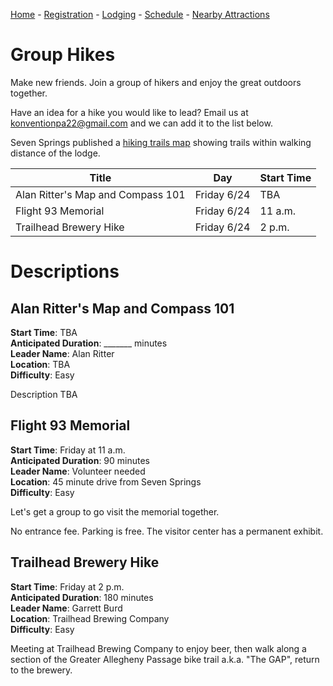 [Home](index.md) - [Registration](registration.md) - [Lodging](lodging.md) - [Schedule](schedule.md) - [Nearby Attractions](nearby-attractions.md)
# Group Hikes

Make new friends. Join a group of hikers and enjoy the great outdoors together.

Have an idea for a hike you would like to lead? Email us at [konventionpa22@gmail.com](mailto:konventionpa22@gmail.com) and we can add it to the list below.

Seven Springs published a [hiking trails map](https://ogden-images-pagely.s3.amazonaws.com/www.7springs.com/images/2020/05/SummerTrailGuide_2020_pg1.pdf) showing trails within walking distance of the lodge.


| Title                            | Day           | Start Time |
|----------------------------------|---------------|------------|
| Alan Ritter's Map and Compass 101| Friday 6/24   | TBA        |
| Flight 93 Memorial               | Friday 6/24   | 11 a.m.    |
| Trailhead Brewery Hike           | Friday 6/24   | 2 p.m.     |

# Descriptions

## Alan Ritter's Map and Compass 101
**Start Time**: TBA<br/>
**Anticipated Duration**: _______ minutes<br/>
**Leader Name**: Alan Ritter<br/>
**Location**: TBA<br/>
**Difficulty**: Easy<br/>

Description TBA


## Flight 93 Memorial
**Start Time**: Friday at 11 a.m.<br/>
**Anticipated Duration**: 90 minutes<br/>
**Leader Name**: Volunteer needed<br/>
**Location**: 45 minute drive from Seven Springs<br/>
**Difficulty**: Easy<br/>

Let's get a group to go visit the memorial together.

No entrance fee. Parking is free. The visitor center has a permanent exhibit.

## Trailhead Brewery Hike
**Start Time**: Friday at 2 p.m.<br/>
**Anticipated Duration**: 180 minutes<br/>
**Leader Name**: Garrett Burd<br/>
**Location**: Trailhead Brewing Company<br/>
**Difficulty**: Easy<br/>

Meeting at Trailhead Brewing Company to enjoy beer, then walk along a section of the Greater Allegheny Passage bike trail a.k.a. "The GAP", return to the brewery.